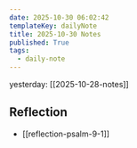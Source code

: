 ```yaml
---
date: 2025-10-30 06:02:42
templateKey: dailyNote
title: 2025-10-30 Notes
published: True
tags:
  - daily-note
---
```


yesterday: [[2025-10-28-notes]]

## Reflection

- [[reflection-psalm-9-1]]
